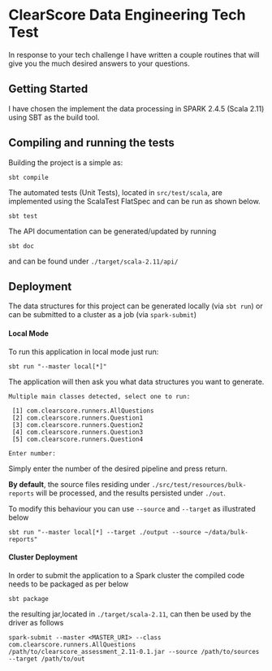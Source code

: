 # ClearScore Data Engineering Tech Test
In response to your tech challenge I have written a couple routines that will give you the much desired answers to your questions. 

## Getting Started
I have chosen the implement the data processing in SPARK 2.4.5 (Scala 2.11) using SBT as the build tool.

## Compiling and running the tests
Building the project is a simple as: 
```shell script
sbt compile
```

The automated tests (Unit Tests), located in `src/test/scala`, are implemented using the ScalaTest FlatSpec and can be run as shown below. 
```shell script
sbt test 
```

The API documentation can be generated/updated by running
```shell script
sbt doc
``` 
and can be found under `./target/scala-2.11/api/`

## Deployment
The data structures for this project can be generated locally (via `sbt run`) or can be submitted to a cluster as a job (via `spark-submit`)
#### Local Mode
To run this application in local mode just run:
```shell script
sbt run "--master local[*]"
```

The application will then ask you what data structures you want to generate.
```text
Multiple main classes detected, select one to run:

 [1] com.clearscore.runners.AllQuestions
 [2] com.clearscore.runners.Question1
 [3] com.clearscore.runners.Question2
 [4] com.clearscore.runners.Question3
 [5] com.clearscore.runners.Question4

Enter number:
```
Simply enter the number of the desired pipeline and press return. 

**By default**, the source files residing under `./src/test/resources/bulk-reports` will be processed, and the results persisted under `./out`. 

To modify this behaviour you can use `--source` and `--target` as illustrated below 

```shell script
sbt run "--master local[*] --target ./output --source ~/data/bulk-reports"
```

#### Cluster Deployment
In order to submit the application to a Spark cluster the compiled code needs to be packaged as per below
```shell script
sbt package
```
the resulting jar,located in `./target/scala-2.11`, can then be used by the driver as follows
```shell script
spark-submit --master <MASTER_URI> --class com.clearscore.runners.AllQuestions /path/to/clearscore_assessment_2.11-0.1.jar --source /path/to/sources --target /path/to/out 
```
